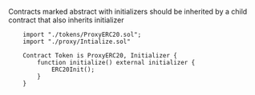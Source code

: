 Contracts marked abstract with initializers should be inherited by a child contract that also inherits initializer

```
    import "./tokens/ProxyERC20.sol";
    import "./proxy/Intialize.sol"

    Contract Token is ProxyERC20, Initializer {
        function initialize() external initializer {
            ERC20Init();
        }
    }
```